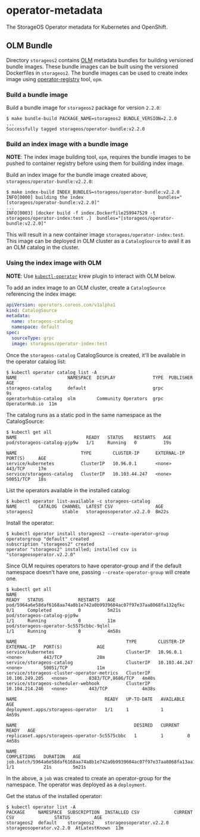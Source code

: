 # operator-metadata

The StorageOS Operator metadata for Kubernetes and OpenShift.

## OLM Bundle

Directory `storageos2` contains [OLM](https://olm.operatorframework.io/)
metadata bundles for building versioned bundle images. These bundle images can
be built using the versioned Dockerfiles in `storageos2`. The bundle images can
be used to create index image using
[operator-registry](https://github.com/operator-framework/operator-registry)
tool, `opm`.

### Build a bundle image

Build a bundle image for `storageos2` package for version `2.2.0`:

```console
$ make bundle-build PACKAGE_NAME=storageos2 BUNDLE_VERSION=2.2.0
...
Successfully tagged storageos/operator-bundle:v2.2.0
```

### Build an index image with a bundle image

**NOTE**: The index image building tool, `opm`, requires the bundle images to
be pushed to container registry before using them for building index image.

Build an index image for the bundle image created above,
`storageos/operator-bundle:v2.2.0`:

```console
$ make index-build INDEX_BUNDLES=storageos/operator-bundle:v2.2.0
INFO[0000] building the index                            bundles="[storageos/operator-bundle:v2.2.0]"
...
INFO[0003] [docker build -f index.Dockerfile259947529 -t storageos/operator-index:test .]  bundles="[storageos/operator-bundle:v2.2.0]"
```

This will result in a new container image `storageos/operator-index:test`. This
image can be deployed in OLM cluster as a `CatalogSource` to avail it as an OLM
catalog in the cluster.

### Using the index image with OLM

**NOTE**: Use [`kubectl-operator`](https://github.com/operator-framework/kubectl-operator)
krew plugin to interact with OLM below.

To add an index image to an OLM cluster, create a `CatalogSource` referencing
the index image:

```yaml
apiVersion: operators.coreos.com/v1alpha1
kind: CatalogSource
metadata:
  name: storageos-catalog
  namespace: default
spec:
  sourceType: grpc
  image: storageos/operator-index:test
```

Once the `storageos-catalog` CatalogSource is created, it'll be available in
the operator catalog list:

```console
$ kubectl operator catalog list -A
NAME                   NAMESPACE  DISPLAY              TYPE  PUBLISHER       AGE
storageos-catalog      default                         grpc                  9s
operatorhubio-catalog  olm        Community Operators  grpc  OperatorHub.io  11m
```

The catalog runs as a static pod in the same namespace as the CatalogSource:

```console
$ kubectl get all
NAME                          READY   STATUS    RESTARTS   AGE
pod/storageos-catalog-pjp9w   1/1     Running   0          19s

NAME                        TYPE        CLUSTER-IP      EXTERNAL-IP   PORT(S)     AGE
service/kubernetes          ClusterIP   10.96.0.1       <none>        443/TCP     17m
service/storageos-catalog   ClusterIP   10.103.44.247   <none>        50051/TCP   18s
```

List the operators available in the installed catalog:

```console
$ kubectl operator list-available -c storageos-catalog
NAME        CATALOG  CHANNEL  LATEST CSV                AGE
storageos2           stable   storageosoperator.v2.2.0  8m22s
```

Install the operator:

```console
$ kubectl operator install storageos2 --create-operator-group
operatorgroup "default" created
subscription "storageos2" created
operator "storageos2" installed; installed csv is "storageosoperator.v2.2.0"
```

Since OLM requires operators to have operator-group and if the default
namespace doesn't have one, passing `--create-operator-group` will create one.

```console
$ kubectl get all
NAME                                                                  READY   STATUS             RESTARTS   AGE
pod/5964a6e58daf6168aa74a8b1e742a0b9939604ac07f97e37aa8068fa132qfkc   0/1     Completed          0          5m21s
pod/storageos-catalog-pjp9w                                           1/1     Running            0          11m
pod/storageos-operator-5c5575cbbc-9qlnl                               1/1     Running            0          4m58s

NAME                                         TYPE        CLUSTER-IP       EXTERNAL-IP   PORT(S)             AGE
service/kubernetes                           ClusterIP   10.96.0.1        <none>        443/TCP             28m
service/storageos-catalog                    ClusterIP   10.103.44.247    <none>        50051/TCP           11m
service/storageos-cluster-operator-metrics   ClusterIP   10.106.249.205   <none>        8383/TCP,8686/TCP   4m40s
service/storageos-scheduler-webhook          ClusterIP   10.104.214.246   <none>        443/TCP             4m38s

NAME                                 READY   UP-TO-DATE   AVAILABLE   AGE
deployment.apps/storageos-operator   1/1     1            1           4m59s

NAME                                            DESIRED   CURRENT   READY   AGE
replicaset.apps/storageos-operator-5c5575cbbc   1         1         0       4m58s

NAME                                                                        COMPLETIONS   DURATION   AGE
job.batch/5964a6e58daf6168aa74a8b1e742a0b9939604ac07f97e37aa8068fa13aa1f2   1/1           21s        5m21s
```

In the above, a `job` was created to create an operator-group for the
namespace. The operator was deployed as a `deployment`.

Get the status of the installed operator:

```console
$ kubectl operator list -A
PACKAGE     NAMESPACE  SUBSCRIPTION  INSTALLED CSV             CURRENT CSV               STATUS         AGE
storageos2  default    storageos2    storageosoperator.v2.2.0  storageosoperator.v2.2.0  AtLatestKnown  13m
```
